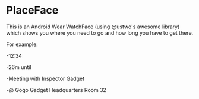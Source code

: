 # PlaceFace
This is an Android Wear WatchFace (using @ustwo's awesome library) which shows you where you need to go and how long you have to get there. 


For example: 

-12:34

-26m until 

-Meeting with Inspector Gadget

-@ Gogo Gadget Headquarters Room 32
